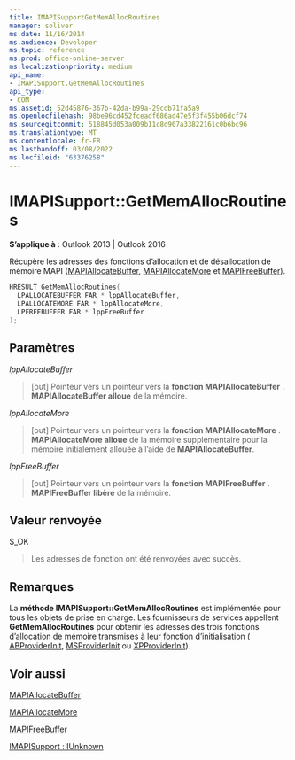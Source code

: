 ```yaml
---
title: IMAPISupportGetMemAllocRoutines
manager: soliver
ms.date: 11/16/2014
ms.audience: Developer
ms.topic: reference
ms.prod: office-online-server
ms.localizationpriority: medium
api_name:
- IMAPISupport.GetMemAllocRoutines
api_type:
- COM
ms.assetid: 52d45876-367b-42da-b99a-29cdb71fa5a9
ms.openlocfilehash: 98be96cd452fceadf686ad47e5f3f455b06dcf74
ms.sourcegitcommit: 518845d053a009b11c8d907a33822161c0b6bc96
ms.translationtype: MT
ms.contentlocale: fr-FR
ms.lasthandoff: 03/08/2022
ms.locfileid: "63376258"
---
```

# <a name="imapisupportgetmemallocroutines"></a>IMAPISupport::GetMemAllocRoutines

  
  
**S’applique à** : Outlook 2013 | Outlook 2016 
  
Récupère les adresses des fonctions d’allocation et de désallocation de mémoire MAPI ([MAPIAllocateBuffer](mapiallocatebuffer.md), [MAPIAllocateMore](mapiallocatemore.md) et [MAPIFreeBuffer](mapifreebuffer.md)).
  
```cpp
HRESULT GetMemAllocRoutines(
  LPALLOCATEBUFFER FAR * lppAllocateBuffer,
  LPALLOCATEMORE FAR * lppAllocateMore,
  LPFREEBUFFER FAR * lppFreeBuffer
);
```

## <a name="parameters"></a>Paramètres

 _lppAllocateBuffer_
  
> [out] Pointeur vers un pointeur vers la **fonction MAPIAllocateBuffer** . **MAPIAllocateBuffer alloue** de la mémoire. 
    
 _lppAllocateMore_
  
> [out] Pointeur vers un pointeur vers la **fonction MAPIAllocateMore** . **MAPIAllocateMore alloue** de la mémoire supplémentaire pour la mémoire initialement allouée à l’aide de **MAPIAllocateBuffer**.
    
 _lppFreeBuffer_
  
> [out] Pointeur vers un pointeur vers la **fonction MAPIFreeBuffer** . **MAPIFreeBuffer libère** de la mémoire. 
    
## <a name="return-value"></a>Valeur renvoyée

S_OK 
  
> Les adresses de fonction ont été renvoyées avec succès.
    
## <a name="remarks"></a>Remarques

La **méthode IMAPISupport::GetMemAllocRoutines** est implémentée pour tous les objets de prise en charge. Les fournisseurs de services appellent **GetMemAllocRoutines** pour obtenir les adresses des trois fonctions d’allocation de mémoire transmises à leur fonction d’initialisation ( [ABProviderInit](abproviderinit.md), [MSProviderInit](msproviderinit.md) ou [XPProviderInit](xpproviderinit.md)). 
  
## <a name="see-also"></a>Voir aussi



[MAPIAllocateBuffer](mapiallocatebuffer.md)
  
[MAPIAllocateMore](mapiallocatemore.md)
  
[MAPIFreeBuffer](mapifreebuffer.md)
  
[IMAPISupport : IUnknown](imapisupportiunknown.md)

